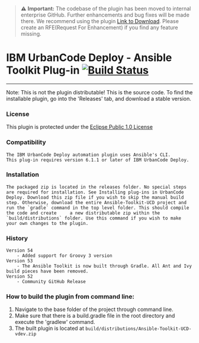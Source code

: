 > ⚠️ **Important:** The codebase of the plugin has been moved to internal enterprise GitHub. Further enhancements and bug fixes will be made there. We recommend using the plugin [Link to Download](https://urbancode.github.io/IBM-UCx-PLUGIN-DOCS/UCD/ansible/). Please create an RFE(Request For Enhancement) if you find any feature missing.

# IBM UrbanCode Deploy - Ansible Toolkit Plug-in [![Build Status](https://travis-ci.org/IBM-UrbanCode/Ansible-Toolkit-UCD.svg?branch=master)](https://travis-ci.org/IBM-UrbanCode/Ansible-Toolkit-UCD)
---
Note: This is not the plugin distributable! This is the source code. To find the installable plugin, go into the 'Releases' tab, and download a stable version.

### License
This plugin is protected under the [Eclipse Public 1.0 License](http://www.eclipse.org/legal/epl-v10.html)

### Compatibility
	The IBM UrbanCode Deploy automation plugin uses Ansible's CLI.
	This plug-in requires version 6.1.1 or later of IBM UrbanCode Deploy.

### Installation
	The packaged zip is located in the releases folder. No special steps are required for installation. See Installing plug-ins in UrbanCode Deploy. Download this zip file if you wish to skip the manual build step. Otherwise, download the entire Ansible-Toolkit-UCD project and run the `gradle` command in the top level folder. This should compile the code and create 	a new distributable zip within the `build/distributions` folder. Use this command if you wish to make your own changes to the plugin.

### History
    Version 54
        - Added support for Groovy 3 version
    Version 53
        - The Ansible Toolkit is now built through Gradle. All Ant and Ivy build pieces have been removed.
    Version 52
        - Community GitHub Release

### How to build the plugin from command line:

1. Navigate to the base folder of the project through command line.
2. Make sure that there is a build.gradle file in the root directory and execute the 'gradlew' command.
3. The built plugin is located at `build/distributions/Ansible-Toolkit-UCD-vdev.zip`
